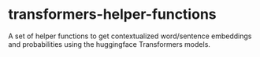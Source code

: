 # transformers-helper-functions
A set of helper functions to get contextualized word/sentence embeddings and  probabilities using the huggingface Transformers models.
